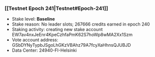### [[Testnet Epoch 241|Testnet#Epoch-241]]
* Stake level: **Baseline**
* Stake reason: No leader slots; 267666 credits earned in epoch 240
* Staking activity: creating new stake account EW7av4nxJeEnr4KpeCzhfaPmK62S7hoWp8wMA2Xx1Szm
* Vote account address: GSbDYNyTypbJSgoLhGKzVBAhz79A7fcyXaHhnsQJUBJD
* Data Center: 24940-FI-Helsinki